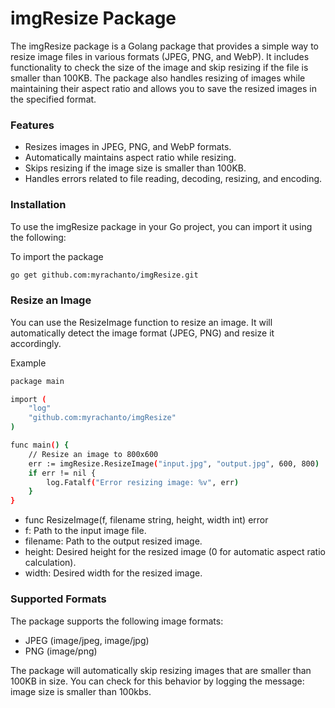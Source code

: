 # imgResize Package
The imgResize package is a Golang package that provides a simple way to resize image files in various formats (JPEG, PNG, and WebP). It includes functionality to check the size of the image and skip resizing if the file is smaller than 100KB. The package also handles resizing of images while maintaining their aspect ratio and allows you to save the resized images in the specified format.

### Features
- Resizes images in JPEG, PNG, and WebP formats.
- Automatically maintains aspect ratio while resizing.
- Skips resizing if the image size is smaller than 100KB.
- Handles errors related to file reading, decoding, resizing, and encoding.

### Installation

To use the imgResize package in your Go project, you can import it using the following:

To import the package
```bash
go get github.com:myrachanto/imgResize.git
```

### Resize an Image

You can use the ResizeImage function to resize an image. It will automatically detect the image format (JPEG, PNG) and resize it accordingly.

Example

```bash
package main

import (
	"log"
	"github.com:myrachanto/imgResize"
)

func main() {
	// Resize an image to 800x600
	err := imgResize.ResizeImage("input.jpg", "output.jpg", 600, 800)
	if err != nil {
		log.Fatalf("Error resizing image: %v", err)
	}
}
```

- func ResizeImage(f, filename string, height, width int) error
- f: Path to the input image file.
- filename: Path to the output resized image.
- height: Desired height for the resized image (0 for automatic aspect ratio calculation).
- width: Desired width for the resized image.

### Supported Formats
The package supports the following image formats:

- JPEG (image/jpeg, image/jpg)
- PNG (image/png)

The package will automatically skip resizing images that are smaller than 100KB in size. You can check for this behavior by logging the message: image size is smaller than 100kbs.
